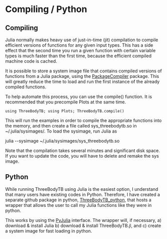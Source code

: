 # Compiling / Python

## Compiling

Julia normally makes heavy use of just-in-time (jit) compilation to
compile efficient versions of functions for any given input types. This
has a side effect that the second time you run a given function with
certain variable types is much faster than the first time, because the
efficient compiled machine code is cached.

It is possible to store a system image file that contains compiled
versions of functions from a Julia package, using the
[PackageCompiler](https://github.com/JuliaLang/PackageCompiler.jl)
package. This will greatly reduce the time to load and run the first
instance of the already compiled functions.

To help automate this process, you can use the compile() function. It is
recommended that you precompile Plots at the same time.

```
using ThreeBodyTB; using Plots; ThreeBodyTB.compile()
```

This will run the examples in order to compile the appropriate
functions into the memory, and then create a file called sys_threebodytb.so in
~/.julia/sysimages/. To load the sysimage, run Julia as 

julia --sysimage ~/.julia/sysimages/sys_threebodytb.so

Note that the compilation takes several minutes and significant disk
space. If you want to update the code, you will have to delete and remake the sys image.

## Python

While running ThreeBodyTB using Julia is the easiest option, I
understand that many users have existing codes in
Python. Therefore, I have created a separate github package in python,
[ThreeBodyTB_python](https://github.com/kfgarrity/ThreeBodyTB_python),
that hosts a wrapper that allows the user to call my Julia functions
like they were in python.

This works by using the [PyJulia](https://github.com/JuliaPy/pyjulia)
interface. The wrapper will, if necessary, a) download & install Julia b)
download & install ThreeBodyTB.jl, and c) create a system image for
fast loading in python.
